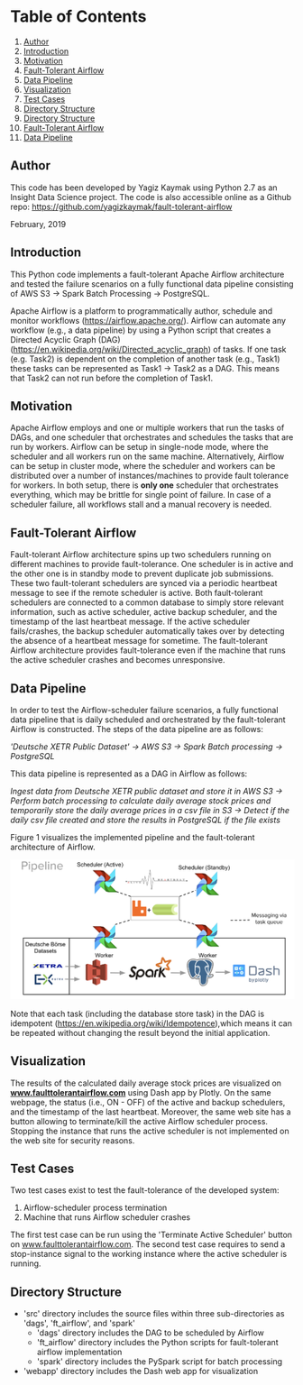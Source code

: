 # Table of Contents
1. [Author](README.MD#author)
1. [Introduction](README.MD#introduction)
1. [Motivation](README.MD#motivation)
1. [Fault-Tolerant Airflow](README.MD#fault-tolerant-airflow)
1. [Data Pipeline](README.MD#data-pipeline)
1. [Visualization](README.MD#visualization)
1. [Test Cases](README.MD#test-cases)
1. [Directory Structure](README.MD#directory-structure)
1. [Directory Structure](README.MD#directory-structure)
1. [Fault-Tolerant Airflow](README.MD#fault-tolerant-airflow)
1. [Data Pipeline](README.MD#data-pipeline)


## Author
This code has been developed by Yagiz Kaymak using Python 2.7 as an Insight Data Science project.
The code is also accessible online as a Github repo:
https://github.com/yagizkaymak/fault-tolerant-airflow

February, 2019

## Introduction
This Python code implements a fault-tolerant Apache Airflow architecture and tested the failure scenarios on a
fully functional data pipeline consisting of AWS S3 -> Spark Batch Processing -> PostgreSQL.

Apache Airflow is a platform to programmatically author, schedule and monitor workflows (https://airflow.apache.org/).
Airflow can automate any workflow (e.g., a data pipeline) by using a Python script that
creates a Directed Acyclic Graph (DAG) (https://en.wikipedia.org/wiki/Directed_acyclic_graph) of tasks.
If one task (e.g. Task2) is dependent on the completion of another task (e.g., Task1) these tasks
can be represented as Task1 -> Task2 as a DAG. This means that Task2 can not run before the completion of Task1.

## Motivation
Apache Airflow employs and one or multiple workers that run the tasks of DAGs, and one scheduler
that orchestrates and schedules the tasks that are run by workers.
Airflow can be setup in single-node mode, where the scheduler and all workers run on the same machine.
Alternatively, Airflow can be setup in cluster mode, where the scheduler and workers can be distributed over
a number of instances/machines to provide fault tolerance for workers.
In both setup, there is __only one__ scheduler that orchestrates everything, which may be brittle for single point of
failure. In case of a scheduler failure, all workflows stall and a manual recovery is needed.

## Fault-Tolerant Airflow
Fault-tolerant Airflow architecture spins up two schedulers running on different machines to provide fault-tolerance.
One scheduler is in active and the other one is in standby mode to prevent duplicate job submissions.
These two fault-tolerant schedulers are synced via a periodic heartbeat message to see if the remote scheduler is active.
Both fault-tolerant schedulers are connected to a common database to simply store relevant information, such as active scheduler,
active backup scheduler, and the timestamp of the last heartbeat message.
If the active scheduler fails/crashes, the backup scheduler automatically takes over by detecting the absence of a heartbeat message
for sometime.
The fault-tolerant Airflow architecture provides fault-tolerance even if the machine that runs
the active scheduler crashes and becomes unresponsive.


## Data Pipeline
In order to test the Airflow-scheduler failure scenarios, a fully functional data pipeline that is
daily scheduled and orchestrated by the fault-tolerant Airflow is constructed.
The steps of the data pipeline are as follows:

*'Deutsche XETR Public Dataset' -> AWS S3 -> Spark Batch processing -> PostgreSQL*

This data pipeline is represented as a DAG in Airflow as follows:

*Ingest data from Deutsche XETR public dataset and store it in AWS S3 ->
Perform batch processing to calculate daily average stock prices and temporarily store the daily
average prices in a csv file in S3 ->
Detect if the daily csv file created and store the results in PostgreSQL if the file exists*


Figure 1 visualizes the implemented pipeline and the fault-tolerant architecture of Airflow.

![Figure 1: Data pipeline and the architecture of fault-tolerant Airflow](images/pipeline.jpg)

Note that each task (including the database store task) in the DAG is idempotent
(https://en.wikipedia.org/wiki/Idempotence),which means it can be repeated
without changing the result beyond the initial application.


## Visualization
The results of the calculated daily average stock prices are visualized on
__www.faulttolerantairflow.com__ using Dash app by Plotly.
On the same webpage, the status (i.e., ON - OFF) of the active and backup schedulers, and the
timestamp of the last heartbeat.
Moreover, the same web site has a button allowing to terminate/kill the active Airflow scheduler process.
Stopping the instance that runs the active scheduler is not implemented on the web site for security reasons.

## Test Cases
Two test cases exist to test the fault-tolerance of the developed system:
1. Airflow-scheduler process termination
2. Machine that runs Airflow scheduler crashes

The first test case can be run using the 'Terminate Active Scheduler' button on www.faulttolerantairflow.com.
The second test case requires to send a stop-instance signal to the working instance where the active scheduler
is running.


## Directory Structure
* 'src' directory includes the source files within three sub-directories as 'dags', 'ft_airflow', and 'spark'
  * 'dags' directory includes the DAG to be scheduled by Airflow
  * 'ft_airflow' directory includes the Python scripts for fault-tolerant airflow implementation
  * 'spark' directory includes the PySpark script for batch processing
* 'webapp' directory includes the Dash web app for visualization
